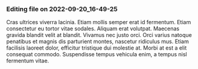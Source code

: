 

### Editing file on 2022-09-20_16-49-25

Cras ultrices viverra lacinia. Etiam mollis semper erat id fermentum. Etiam consectetur eu tortor vitae sodales. Aliquam erat volutpat. Maecenas gravida blandit velit at blandit. Vivamus nec justo orci. Orci varius natoque penatibus et magnis dis parturient montes, nascetur ridiculus mus. Etiam facilisis laoreet dolor, efficitur tristique dui molestie at. Morbi at est a elit consequat commodo. Suspendisse tempus vehicula enim, a tempus nisl fermentum vitae.


